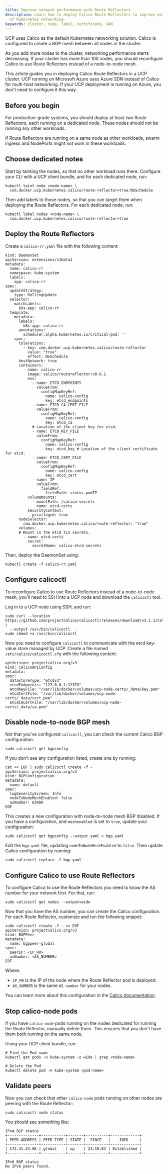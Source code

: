 ```yaml
---
title: Improve network performance with Route Reflectors
description: Learn how to deploy Calico Route Reflectors to improve performance
  of Kubernetes networking
keywords: cluster, node, label, certificate, SAN
---
```


UCP uses Calico as the default Kubernetes networking solution. Calico is
configured to create a BGP mesh between all nodes in the cluster.

As you add more nodes to the cluster, networking performance starts decreasing.
If your cluster has more than 100 nodes, you should reconfigure Calico to use
Route Reflectors instead of a node-to-node mesh.

This article guides you in deploying Calico Route Reflectors in a UCP cluster.
UCP running on Microsoft Azure uses Azure SDN instead of Calico for
multi-host networking.
If your UCP deployment is running on Azure, you don't need to configure it this
way.

## Before you begin

For production-grade systems, you should deploy at least two Route Reflectors,
each running on a dedicated node. These nodes should not be running any other
workloads.

If Route Reflectors are running on a same node as other workloads, swarm ingress
and NodePorts might not work in these workloads.

## Choose dedicated notes

Start by tainting the nodes, so that no other workload runs there. Configure
your CLI with a UCP client bundle, and for each dedicated node, run:

```
kubectl taint node <node-name> \
  com.docker.ucp.kubernetes.calico/route-reflector=true:NoSchedule
```

Then add labels to those nodes, so that you can target them when deploying the
Route Reflectors. For each dedicated node, run:

```
kubectl label nodes <node-name> \
  com.docker.ucp.kubernetes.calico/route-reflector=true
```

## Deploy the Route Reflectors

Create a `calico-rr.yaml` file with the following content:

```
kind: DaemonSet
apiVersion: extensions/v1beta1
metadata:
  name: calico-rr
  namespace: kube-system
  labels:
    app: calico-rr
spec:
  updateStrategy:
    type: RollingUpdate
  selector:
    matchLabels:
      k8s-app: calico-rr
  template:
    metadata:
      labels:
        k8s-app: calico-rr
      annotations:
        scheduler.alpha.kubernetes.io/critical-pod: ''
    spec:
      tolerations:
        - key: com.docker.ucp.kubernetes.calico/route-reflector
          value: "true"
          effect: NoSchedule
      hostNetwork: true
      containers:
        - name: calico-rr
          image: calico/routereflector:v0.6.1
          env:
            - name: ETCD_ENDPOINTS
              valueFrom:
                configMapKeyRef:
                  name: calico-config
                  key: etcd_endpoints
            - name: ETCD_CA_CERT_FILE
              valueFrom:
                configMapKeyRef:
                  name: calico-config
                  key: etcd_ca
            # Location of the client key for etcd.
            - name: ETCD_KEY_FILE
              valueFrom:
                configMapKeyRef:
                  name: calico-config
                  key: etcd_key # Location of the client certificate for etcd.
            - name: ETCD_CERT_FILE
              valueFrom:
                configMapKeyRef:
                  name: calico-config
                  key: etcd_cert
            - name: IP
              valueFrom:
                fieldRef:
                  fieldPath: status.podIP
          volumeMounts:
            - mountPath: /calico-secrets
              name: etcd-certs
          securityContext:
            privileged: true
      nodeSelector:
        com.docker.ucp.kubernetes.calico/route-reflector: "true"
      volumes:
      # Mount in the etcd TLS secrets.
        - name: etcd-certs
          secret:
            secretName: calico-etcd-secrets
  ```

Then, deploy the DaemonSet using:

```
kubectl create -f calico-rr.yaml
```

## Configure calicoctl

To reconfigure Calico to use Route Reflectors instead of a node-to-node mesh,
you'll need to SSH into a UCP node and download the `calicoctl` tool.

Log in to a UCP node using SSH, and run:

```
sudo curl --location https://github.com/projectcalico/calicoctl/releases/download/v3.1.1/calicoctl \
  --output /usr/bin/calicoctl
sudo chmod +x /usr/bin/calicoctl
```

Now you need to configure `calicoctl` to communicate with the etcd key-value
store managed by UCP. Create a file named `/etc/calico/calicoctl.cfg` with
the following content:

```
apiVersion: projectcalico.org/v3
kind: CalicoAPIConfig
metadata:
spec:
  datastoreType: "etcdv3"
  etcdEndpoints: "127.0.0.1:12379"
  etcdKeyFile: "/var/lib/docker/volumes/ucp-node-certs/_data/key.pem"
  etcdCertFile: "/var/lib/docker/volumes/ucp-node-certs/_data/cert.pem"
  etcdCACertFile: "/var/lib/docker/volumes/ucp-node-certs/_data/ca.pem"
```

## Disable node-to-node BGP mesh

Not that you've configured `calicoctl`, you can check the current Calico BGP
configuration:

```
sudo calicoctl get bgpconfig
```

If you don't see any configuration listed, create one by running:

```
cat << EOF | sudo calicoctl create -f -
apiVersion: projectcalico.org/v3
kind: BGPConfiguration
metadata:
  name: default
spec:
  logSeverityScreen: Info
  nodeToNodeMeshEnabled: false
  asNumber: 63400
EOF
```

This creates a new configuration with node-to-node mesh BGP disabled.
If you have a configuration, and `meshenabled` is set to `true`, update your
configuration:

```
sudo calicoctl get bgpconfig --output yaml > bgp.yaml
```

Edit the `bgp.yaml` file, updating `nodeToNodeMeshEnabled` to `false`. Then
update Calico configuration by running:

```
sudo calicoctl replace -f bgp.yaml
```

## Configure Calico to use Route Reflectors

To configure Calico to use the Route Reflectors you need to know the AS number
for your network first. For that, run:

```
sudo calicoctl get nodes --output=wide
```

Now that you have the AS number, you can create the Calico configuration.
For each Route Reflector, customize and run the following snippet:

```
sudo calicoctl create -f - << EOF
apiVersion: projectcalico.org/v3
kind: BGPPeer
metadata:
  name: bgppeer-global
spec:
  peerIP: <IP_RR>
  asNumber: <AS_NUMBER>
EOF
```

Where:
* `IP_RR` is the IP of the node where the Route Reflector pod is deployed.
* `AS_NUMBER` is the same `AS number` for your nodes.

You can learn more about this configuration in the
[Calico documentation](https://docs.projectcalico.org/v3.1/usage/routereflector/calico-routereflector).

## Stop calico-node pods

If you have `calico-node` pods running on the nodes dedicated for running the
Route Reflector, manually delete them. This ensures that you don't have them
both running on the same node.

Using your UCP client bundle, run:

```
# Find the Pod name
kubectl get pods -n kube-system -o wide | grep <node-name>

# Delete the Pod
kubectl delete pod -n kube-system <pod-name>
```

## Validate peers

Now you can check that other `calico-node` pods running on other nodes are
peering with the Route Reflector:

```
sudo calicoctl node status
```

You should see something like:

```
IPv4 BGP status
+--------------+-----------+-------+----------+-------------+
| PEER ADDRESS | PEER TYPE | STATE |  SINCE   |    INFO     |
+--------------+-----------+-------+----------+-------------+
| 172.31.24.86 | global    | up    | 23:10:04 | Established |
+--------------+-----------+-------+----------+-------------+

IPv6 BGP status
No IPv6 peers found.
```
